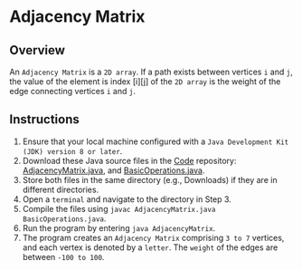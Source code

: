 # Adjacency Matrix

## Overview
An `Adjacency Matrix` is a `2D array`. If a path exists between vertices `i` and `j`, the value of the element is index [i][j] of the `2D array` is the weight of the edge connecting vertices `i` and `j`.

## Instructions
1. Ensure that your local machine configured with a `Java Development Kit (JDK) version 8 or later`.
2. Download these Java source files in the [Code](https://github.com/shumarb/code/tree/main) repository: [AdjacencyMatrix.java](https://github.com/shumarb/code/blob/main/code/data-structures/AdjacencyMatrix.java), and [BasicOperations.java](https://github.com/shumarb/code/tree/main/code/BasicOperations.java).
3. Store both files in the same directory (e.g., Downloads) if they are in different directories.
4. Open a `terminal` and navigate to the directory in Step 3.
5. Compile the files using `javac AdjacencyMatrix.java BasicOperations.java`.
6. Run the program by entering `java AdjacencyMatrix`.
7. The program creates an `Adjacency Matrix` comprising `3 to 7` vertices, and each vertex is denoted by a `letter`. The `weight` of the edges are between `-100 to 100`.
